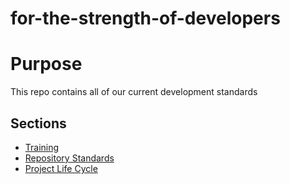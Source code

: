 # for-the-strength-of-developers

# Purpose
This repo contains all of our current development standards

## Sections

- [Training](./Introduction/overview.md)
- [Repository Standards](./resources/repositoryStandards.md)
- [Project Life Cycle](./resources/ProjectLifeCycle.md)
